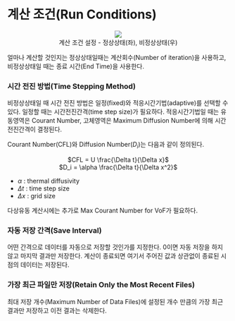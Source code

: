 # 계산 조건(Run Conditions)

<center><img src="https://github.com/nextfoam/baram-pages/raw/main/screenshots/pic/runcondition.png"><br>계산 조건 설정 - 정상상태(좌), 비정상상태(우)</center>

얼마나 계산할 것인지는 정상상태일때는 계산회수(Number of iteration)을 사용하고, 비정상상태일 때는 종료 시간(End Time)을 사용한다.

### 시간 전진 방법(Time Stepping Method)

비정상상태일 때 시간 전진 방법은 일정(fixed)와 적응시간기법(adaptive)를 선택할 수 있다. 일정할 때는 시간전진간격(time step size)가 필요하다. 적응시간기법일 때는 유동영역은 Courant Number, 고체영역은 Maximum Diffusion Number에 의해 시간전진간격이 결정된다.

Courant Number(CFL)와 Diffusion Number($D_i$)는 다음과 같이 정의된다.

<center>$CFL = U \frac{\Delta t}{\Delta x}$</center>

<center>$D_i = \alpha \frac{\Delta t}{\Delta x^2}$</center>

* $\alpha$ : thermal diffusivity
* $\Delta t$ : time step size
* $\Delta x$ : grid size

다상유동 계산시에는 추가로 Max Courant Number for VoF가 필요하다.

### 자동 저장 간격(Save Interval)

어떤 간격으로 데이터를 자동으로 저장할 것인가를 지정한다. 0이면 자동 저장을 하지 않고 마지막 결과만 저장한다. 계산이 종료되면 여기서 주어진 값과 상관없이 종료된 시점의 데이터는 저장된다.


### 가장 최근 파일만 저장(Retain Only the Most Recent Files)

최대 저장 개수(Maximum Number of Data Files)에 설정된 개수 만큼의 가장 최근 결과만 저장하고 이전 결과는 삭제한다. 

